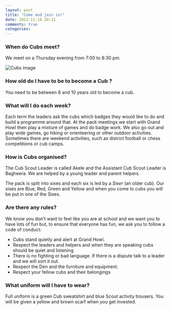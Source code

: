 ```yaml
---
layout: post
title: "Come and join in!"
date: 2012-11-18 20:21
comments: true
categories: 
---
```


### When do Cubs meet?
We meet on a Thursday evening from 7:00 to 8:30 pm.


![Cubs image](http://www.mikeweb.plus.com/Sections/Cubs/Cubs_files/image001.jpg)


### How old do I have to be to become a Cub ?
You need to be between 8 and 10 years old to become a cub.

### What will I do each week?
Each term the leaders ask the cubs which badges they would like to do and build a programme around that. <!-- more --> At the pack meetings we start with Grand Howl then play a mixture of games and do badge work. We also go out and play wide games, go hiking or orienteering or other outdoor activities. Sometimes there are weekend activities, such as district football or chess competitions or cub camps.

### How is Cubs organised?
The Cub Scout Leader is called Akele and the Assistant Cub Scout Leader is Bagheera. We are helped by a young leader and parent helpers.

The pack is split into sixes and each six is led by a *Sixer* (an older cub). Our sixes are Blue, Red, Green and Yellow and when you come to cubs you will be put in one of the Sixes.

### Are there any rules?
We know you don’t want to feel like you are at school and we want you to have lots of fun but, to ensure that everyone has fun, we ask you to follow a code of conduct:

* Cubs stand quietly and alert at Grand Howl.
* Respect the leaders and helpers and when they are speaking cubs should be quiet and listening
* There is no fighting or bad language. If there is a dispute talk to a leader and we will sort it out.
* Respect the Den and the furniture and equipment.
* Respect your fellow cubs and their belongings

### What uniform will I have to wear?
Full uniform is a green Cub sweatshirt and blue Scout activity trousers. You will be given a yellow and brown scarf when you get invested.


